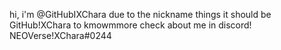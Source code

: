 hi, i'm @GitHubIXChara due to the nickname things it should be GitHub!XChara
to kmowmmore check about me in discord! NEOVerse!XChara#0244
